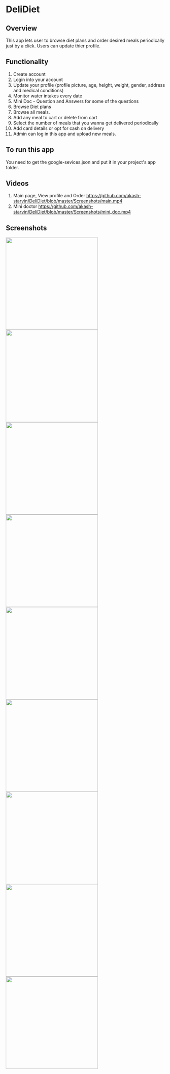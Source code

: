 # DeliDiet
## Overview
This app lets user to browse diet plans and order desired meals periodically just by a click. Users can update thier profile.

## Functionality
1. Create account
2. Login into your account
3. Update your profile (profile picture, age, height, weight, gender, address and medical conditions)
4. Monitor water intakes every date
5. Mini Doc - Question and Answers for some of the questions
6. Browse Diet plans 
7. Browse all meals.
8. Add any meal to cart or delete from cart
9. Select the number of meals that you wanna get delivered periodically
10. Add card details or opt for cash on delivery
11. Admin can log in this app and upload new meals.

## To run this app
You need to get the google-sevices.json and put it in your project's app folder.

## Videos
1. Main page, View profile and Order
https://github.com/akash-starvin/DeliDiet/blob/master/Screenshots/main.mp4
2. Mini doctor
https://github.com/akash-starvin/DeliDiet/blob/master/Screenshots/mini_doc.mp4

## Screenshots
<img src="https://github.com/akash-starvin/DeliDiet/blob/master/Screenshots/splash_screen.jpg" width="290"/> <img src="https://github.com/akash-starvin/DeliDiet/blob/master/Screenshots/login.jpg" width="290"/> <img src="https://github.com/akash-starvin/DeliDiet/blob/master/Screenshots/create_account.jpg" width="290"/> 
<img src="https://github.com/akash-starvin/DeliDiet/blob/master/Screenshots/Screenshot_20200302-205918.jpg" width="290"/> <img src="https://github.com/akash-starvin/DeliDiet/blob/master/Screenshots/add_to_cart.jpg" width="290"/> <img src="https://github.com/akash-starvin/DeliDiet/blob/master/Screenshots/water_monitor.jpg" width="290"/>
<img src="https://github.com/akash-starvin/DeliDiet/blob/master/Screenshots/cart.jpg" width="290"/> <img src="https://github.com/akash-starvin/DeliDiet/blob/master/Screenshots/payment.jpg" width="290"/> <img src="https://github.com/akash-starvin/DeliDiet/blob/master/Screenshots/verify_phone.jpg" width="290"/>
